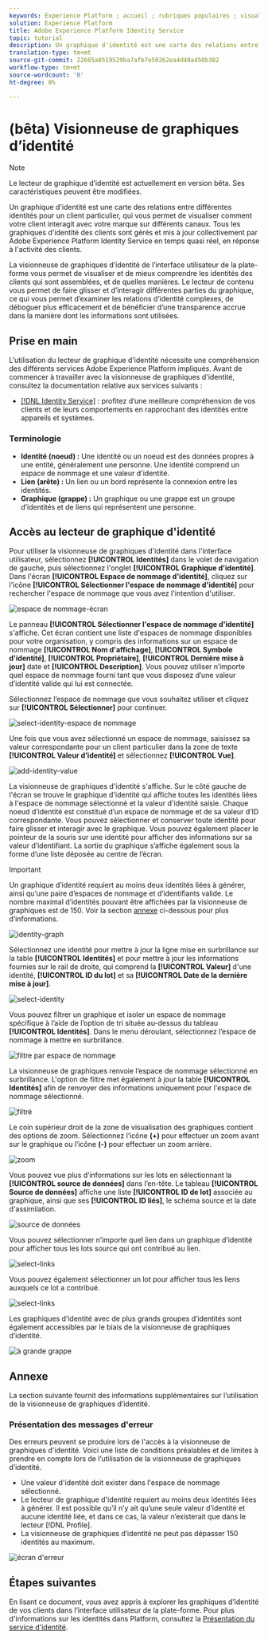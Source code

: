 ```yaml
---
keywords: Experience Platform ; accueil ; rubriques populaires ; visualiseur de graphiques d'identité ; visualiseur de graphiques d'identité ; visionneuse de graphiques ; visionneuse de graphiques ; espace de nommage d'identité ; espace de nommage d'identité ; identité ; identité ; service d'identité ; service d'identité
solution: Experience Platform
title: Adobe Experience Platform Identity Service
topic: tutorial
description: Un graphique d'identité est une carte des relations entre différentes identités pour un client particulier, qui vous permet de visualiser comment votre client interagit avec votre marque sur différents canaux.
translation-type: tm+mt
source-git-commit: 22685a8519529ba7afb7e50262ea4d40a450b382
workflow-type: tm+mt
source-wordcount: '0'
ht-degree: 0%

---
```



# (bêta) Visionneuse de graphiques d’identité

>[!NOTE]
>
>Le lecteur de graphique d’identité est actuellement en version bêta. Ses caractéristiques peuvent être modifiées.

Un graphique d&#39;identité est une carte des relations entre différentes identités pour un client particulier, qui vous permet de visualiser comment votre client interagit avec votre marque sur différents canaux. Tous les graphiques d&#39;identité des clients sont gérés et mis à jour collectivement par Adobe Experience Platform Identity Service en temps quasi réel, en réponse à l&#39;activité des clients.

La visionneuse de graphiques d’identité de l’interface utilisateur de la plate-forme vous permet de visualiser et de mieux comprendre les identités des clients qui sont assemblées, et de quelles manières. Le lecteur de contenu vous permet de faire glisser et d’interagir différentes parties du graphique, ce qui vous permet d’examiner les relations d’identité complexes, de déboguer plus efficacement et de bénéficier d’une transparence accrue dans la manière dont les informations sont utilisées.

## Prise en main

L’utilisation du lecteur de graphique d’identité nécessite une compréhension des différents services Adobe Experience Platform impliqués. Avant de commencer à travailler avec la visionneuse de graphiques d&#39;identité, consultez la documentation relative aux services suivants :

- [[!DNL Identity Service]](../home.md) : profitez d’une meilleure compréhension de vos clients et de leurs comportements en rapprochant des identités entre appareils et systèmes.

### Terminologie

- **Identité (noeud) :** Une identité ou un noeud est des données propres à une entité, généralement une personne. Une identité comprend un espace de nommage et une valeur d&#39;identité.
- **Lien (arête) :** Un lien ou un bord représente la connexion entre les identités.
- **Graphique (grappe) :** Un graphique ou une grappe est un groupe d’identités et de liens qui représentent une personne.

## Accès au lecteur de graphique d&#39;identité

Pour utiliser la visionneuse de graphiques d&#39;identité dans l&#39;interface utilisateur, sélectionnez **[!UICONTROL Identités]** dans le volet de navigation de gauche, puis sélectionnez l&#39;onglet **[!UICONTROL Graphique d&#39;identité]**. Dans l&#39;écran **[!UICONTROL Espace de nommage d&#39;identité]**, cliquez sur l&#39;icône **[!UICONTROL Sélectionner l&#39;espace de nommage d&#39;identité]** pour rechercher l&#39;espace de nommage que vous avez l&#39;intention d&#39;utiliser.

![espace de nommage-écran](../images/identity-graph-viewer/identity-namespace.png)

Le panneau **[!UICONTROL Sélectionner l&#39;espace de nommage d&#39;identité]** s&#39;affiche. Cet écran contient une liste d&#39;espaces de nommage disponibles pour votre organisation, y compris des informations sur un espace de nommage **[!UICONTROL Nom d&#39;affichage]**, **[!UICONTROL Symbole d&#39;identité]**, **[!UICONTROL Propriétaire]**, **[!UICONTROL Dernière mise à jour]** date et **[!UICONTROL Description]**. Vous pouvez utiliser n’importe quel espace de nommage fourni tant que vous disposez d’une valeur d’identité valide qui lui est connectée.

Sélectionnez l’espace de nommage que vous souhaitez utiliser et cliquez sur **[!UICONTROL Sélectionner]** pour continuer.

![select-identity-espace de nommage](../images/identity-graph-viewer/select-identity-namespace.png)

Une fois que vous avez sélectionné un espace de nommage, saisissez sa valeur correspondante pour un client particulier dans la zone de texte **[!UICONTROL Valeur d’identité]** et sélectionnez **[!UICONTROL Vue]**.

![add-identity-value](../images/identity-graph-viewer/identity-value-filled.png)

La visionneuse de graphiques d&#39;identité s&#39;affiche. Sur le côté gauche de l&#39;écran se trouve le graphique d&#39;identité qui affiche toutes les identités liées à l&#39;espace de nommage sélectionné et la valeur d&#39;identité saisie. Chaque noeud d’identité est constitué d’un espace de nommage et de sa valeur d’ID correspondante. Vous pouvez sélectionner et conserver toute identité pour faire glisser et interagir avec le graphique. Vous pouvez également placer le pointeur de la souris sur une identité pour afficher des informations sur sa valeur d’identifiant. La sortie du graphique s’affiche également sous la forme d’une liste déposée au centre de l’écran.

>[!IMPORTANT]
>
>Un graphique d’identité requiert au moins deux identités liées à générer, ainsi qu’une paire d’espaces de nommage et d’identifiants valide. Le nombre maximal d’identités pouvant être affichées par la visionneuse de graphiques est de 150. Voir la section [annexe](#appendix) ci-dessous pour plus d’informations.

![identity-graph](../images/identity-graph-viewer/graph-viewer.png)

Sélectionnez une identité pour mettre à jour la ligne mise en surbrillance sur la table **[!UICONTROL Identités]** et pour mettre à jour les informations fournies sur le rail de droite, qui comprend la **[!UICONTROL Valeur]** d&#39;une identité, **[!UICONTROL ID du lot]** et sa **[!UICONTROL Date de la dernière mise à jour]**.

![select-identity](../images/identity-graph-viewer/select-identity.png)

Vous pouvez filtrer un graphique et isoler un espace de nommage spécifique à l’aide de l’option de tri située au-dessus du tableau **[!UICONTROL Identités]**. Dans le menu déroulant, sélectionnez l’espace de nommage à mettre en surbrillance.

![filtre par espace de nommage](../images/identity-graph-viewer/filter-namespace.png)

La visionneuse de graphiques renvoie l’espace de nommage sélectionné en surbrillance. L&#39;option de filtre met également à jour la table **[!UICONTROL Identités]** afin de renvoyer des informations uniquement pour l&#39;espace de nommage sélectionné.

![filtré](../images/identity-graph-viewer/filtered.png)

Le coin supérieur droit de la zone de visualisation des graphiques contient des options de zoom. Sélectionnez l’icône **(+)** pour effectuer un zoom avant sur le graphique ou l’icône **(-)** pour effectuer un zoom arrière.

![zoom](../images/identity-graph-viewer/zoom.png)

Vous pouvez vue plus d’informations sur les lots en sélectionnant la **[!UICONTROL source de données]** dans l’en-tête. Le tableau **[!UICONTROL Source de données]** affiche une liste **[!UICONTROL ID de lot]** associée au graphique, ainsi que ses **[!UICONTROL ID liés]**, le schéma source et la date d&#39;assimilation.

![source de données](../images/identity-graph-viewer/data-source-table.png)

Vous pouvez sélectionner n’importe quel lien dans un graphique d’identité pour afficher tous les lots source qui ont contribué au lien.

![select-links](../images/identity-graph-viewer/select-edge.png)

Vous pouvez également sélectionner un lot pour afficher tous les liens auxquels ce lot a contribué.

![select-links](../images/identity-graph-viewer/select-batch.png)

Les graphiques d’identité avec de plus grands groupes d’identités sont également accessibles par le biais de la visionneuse de graphiques d’identité.

![à grande grappe](../images/identity-graph-viewer/large-cluster.png)

## Annexe

La section suivante fournit des informations supplémentaires sur l’utilisation de la visionneuse de graphiques d’identité.

### Présentation des messages d&#39;erreur

Des erreurs peuvent se produire lors de l&#39;accès à la visionneuse de graphiques d&#39;identité. Voici une liste de conditions préalables et de limites à prendre en compte lors de l’utilisation de la visionneuse de graphiques d’identité.

- Une valeur d&#39;identité doit exister dans l&#39;espace de nommage sélectionné.
- Le lecteur de graphique d&#39;identité requiert au moins deux identités liées à générer. Il est possible qu’il n’y ait qu’une seule valeur d’identité et aucune identité liée, et dans ce cas, la valeur n’existerait que dans le lecteur [!DNL Profile].
- La visionneuse de graphiques d’identité ne peut pas dépasser 150 identités au maximum.

![écran d&#39;erreur](../images/identity-graph-viewer/error-screen.png)

## Étapes suivantes

En lisant ce document, vous avez appris à explorer les graphiques d’identité de vos clients dans l’interface utilisateur de la plate-forme. Pour plus d&#39;informations sur les identités dans Platform, consultez la [Présentation du service d&#39;identité](../home.md).